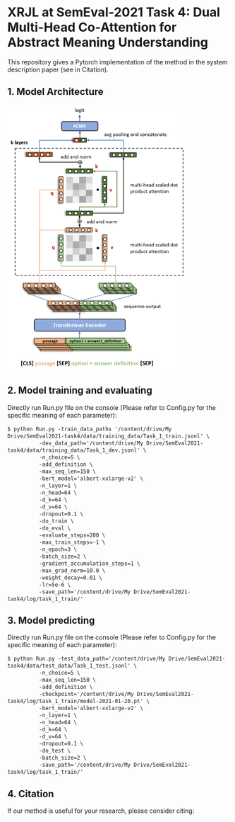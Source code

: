 # XRJL at SemEval-2021 Task 4: Dual Multi-Head Co-Attention for Abstract Meaning Understanding

This repository gives a Pytorch implementation of the method in the system description paper (see in Citation).

## 1. Model Architecture

<img src="https://github.com/zzshou/RCAM/blob/master/DUMA/model%20architecture.png" width="400" height="600">

## 2. Model training and evaluating
Directly run Run.py file on the console (Please refer to Config.py for the specific meaning of each parameter):
```
$ python Run.py -train_data_paths '/content/drive/My Drive/SemEval2021-task4/data/training_data/Task_1_train.jsonl' \
          -dev_data_path='/content/drive/My Drive/SemEval2021-task4/data/training_data/Task_1_dev.jsonl' \
          -n_choice=5 \
          -add_definition \
          -max_seq_len=150 \
          -bert_model='albert-xxlarge-v2' \
          -n_layer=1 \
          -n_head=64 \
          -d_k=64 \
          -d_v=64 \
          -dropout=0.1 \
          -do_train \
          -do_eval \
          -evaluate_steps=200 \
          -max_train_steps=-1 \
          -n_epoch=3 \
          -batch_size=2 \
          -gradient_accumulation_steps=1 \
          -max_grad_norm=10.0 \
          -weight_decay=0.01 \
          -lr=5e-6 \
          -save_path='/content/drive/My Drive/SemEval2021-task4/log/task_1_train/'
```

## 3. Model predicting
Directly run Run.py file on the console (Please refer to Config.py for the specific meaning of each parameter):
```
$ python Run.py -test_data_path='/content/drive/My Drive/SemEval2021-task4/data/test_data/Task_1_test.jsonl' \
          -n_choice=5 \
          -max_seq_len=150 \
          -add_definition \
          -checkpoint='/content/drive/My Drive/SemEval2021-task4/log/task_1_train/model-2021-01-20.pt' \
          -bert_model='albert-xxlarge-v2' \
          -n_layer=1 \
          -n_head=64 \
          -d_k=64 \
          -d_v=64 \
          -dropout=0.1 \
          -do_test \
          -batch_size=2 \
          -save_path='/content/drive/My Drive/SemEval2021-task4/log/task_1_train/'
```

## 4. Citation
If our method is useful for your research, please consider citing:

